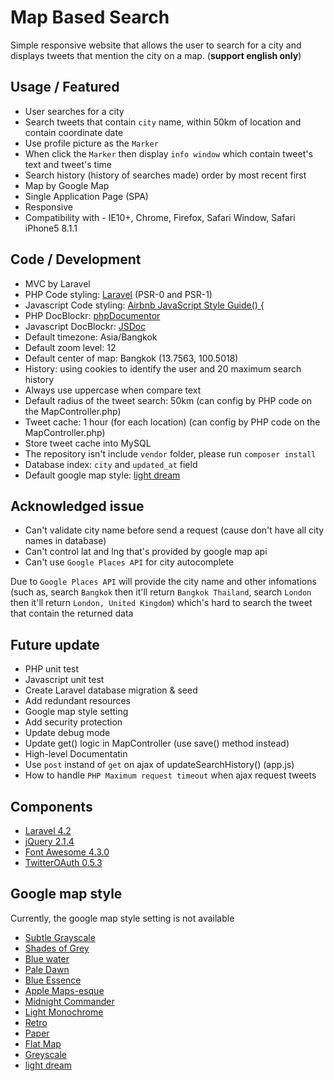 # Map Based Search

Simple responsive website that allows the user to search for a city  and displays tweets that mention the city on a map. (**support english only**)

## Usage / Featured

- User searches for a city
- Search tweets that contain `city` name, within 50km of location and contain coordinate date
- Use profile picture as the `Marker`
- When click the `Marker` then display `info window` which contain tweet's text and tweet's time
- Search history (history of searches made) order by most recent first
- Map by Google Map
- Single Application Page (SPA)
- Responsive
- Compatibility with - IE10+, Chrome, Firefox, Safari Window, Safari iPhone5 8.1.1

## Code / Development

- MVC by Laravel
- PHP Code styling: [Laravel](http://laravel.com/docs/4.2/contributions) (PSR-0 and PSR-1)
- Javascript Code styling: [Airbnb JavaScript Style Guide() {](https://github.com/airbnb/javascript)
- PHP DocBlockr: [phpDocumentor](http://phpdoc.org/)
- Javascript DocBlockr: [JSDoc](http://usejsdoc.org/)
- Default timezone: Asia/Bangkok
- Default zoom level: 12
- Default center of map: Bangkok (13.7563, 100.5018)
- History: using cookies to identify the user and 20 maximum search history
- Always use uppercase when compare text
- Default radius of the tweet search: 50km (can config by PHP code on the MapController.php)
- Tweet cache: 1 hour (for each location) (can config by PHP code on the MapController.php)
- Store tweet cache into MySQL
- The repository isn't include `vendor` folder, please run `composer install`
- Database index: `city` and `updated_at` field
- Default google map style: [light dream](https://snazzymaps.com/style/134/light-dream)

## Acknowledged issue

- Can't validate city name before send a request (cause don't have all city names in database)
- Can't control lat and lng that's provided by google map api
- Can't use `Google Places API` for city autocomplete

Due to `Google Places API` will provide the city name and other infomations (such as, search `Bangkok` then it'll return `Bangkok Thailand`, search `London` then it'll return `London, United Kingdom`) which's hard to search the tweet that contain the returned data

## Future update

- PHP unit test
- Javascript unit test
- Create Laravel database migration & seed
- Add redundant resources
- Google map style setting
- Add security protection
- Update debug mode
- Update get() logic in MapController (use save() method instead)
- High-level Documentatin
- Use `post` instand of `get` on ajax of updateSearchHistory() (app.js)
- How to handle `PHP Maximum request timeout` when ajax request tweets

## Components

- [Laravel 4.2](http://laravel.com/)
- [jQuery 2.1.4](https://jquery.com/)
- [Font Awesome 4.3.0](http://fortawesome.github.io/Font-Awesome/)
- [TwitterOAuth 0.5.3](https://twitteroauth.com/)

## Google map style

Currently, the google map style setting is not available

- [Subtle Grayscale](https://snazzymaps.com/style/15/subtle-grayscale)
- [Shades of Grey](https://snazzymaps.com/style/38/shades-of-grey)
- [Blue water](https://snazzymaps.com/style/25/blue-water)
- [Pale Dawn](https://snazzymaps.com/style/1/pale-dawn)
- [Blue Essence](https://snazzymaps.com/style/61/blue-essence)
- [Apple Maps-esque](https://snazzymaps.com/style/42/apple-maps-esque)
- [Midnight Commander](https://snazzymaps.com/style/2/midnight-commander)
- [Light Monochrome](https://snazzymaps.com/style/29/light-monochrome)
- [Retro](https://snazzymaps.com/style/18/retro)
- [Paper](https://snazzymaps.com/style/39/paper)
- [Flat Map](https://snazzymaps.com/style/53/flat-map)
- [Greyscale](https://snazzymaps.com/style/5/greyscale)
- [light dream](https://snazzymaps.com/style/134/light-dream)

